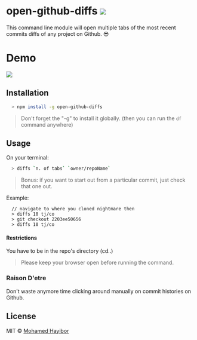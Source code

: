 # open-github-diffs ![](https://img.shields.io/badge/status-stable-green.svg)

This command line module will open multiple tabs of the most recent commits diffs of any project on Github. :sunglasses:

# Demo
![](http://g.recordit.co/D8ITkomdnq.gif)

## Installation
```sh
  > npm install -g open-github-diffs
```

> Don't forget the "-g" to install it globally. (then you can run the `df` command anywhere)

## Usage

On your terminal:

```sh
  > diffs `n. of tabs` `owner/repoName`
```

> Bonus: if you want to start out from a particular commit, just check that one out.

Example:
```
  // navigate to where you cloned nightmare then
  > diffs 10 tj/co
  > git checkout 2203ee50656
  > diffs 10 tj/co
```


#### Restrictions

You have to be in the repo's directory (cd..)

> Please keep your browser open before running the command.

### Raison D'etre

Don't waste anymore time clicking around manually on commit histories on Github.

## License
MIT © [Mohamed Hayibor](http://github.com/mohamedhayibor)
